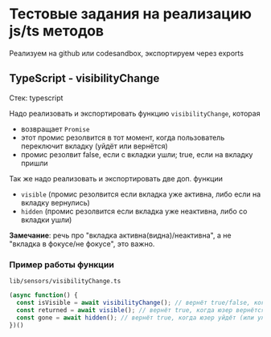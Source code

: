 # Тестовые задания на реализацию js/ts методов

Реализуем на github или codesandbox, экспортируем через exports

## TypeScript - visibilityChange

Стек: typescript

Надо реализовать и экспортировать функцию `visibilityChange`, которая
- возвращает `Promise`
- этот промис резолвится в тот момент, когда пользователь переключит вкладку (уйдёт или вернётся)
- промис резолвит false, если с вкладки ушли; true, если на вкладку пришли

Так же надо реализовать и экспортировать две доп. функции
- `visible` (промис резолвится если вкладка уже активна, либо если на вкладку вернулись)
- `hidden` (промис резолвится если вкладка уже неактивна, либо со вкладки ушли)

**Замечание**: речь про "вкладка активна(видна)/неактивна", а не "вкладка в фокусе/не фокусе", это важно.

### Пример работы функции

`lib/sensors/visibilityChange.ts`

```ts
(async function() {
  const isVisible = await visibilityChange(); // вернёт true/false, когда юзер изменит состояние активности вкладки
  const returned = await visible(); // вернёт true, когда юзер вернётся (или уже тут)
  const gone = await hidden(); // вернёт true, когда юзер уйдёт (или уже ушёл)
})()
```

